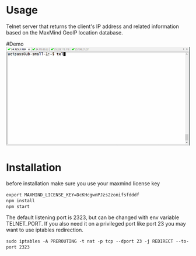 # Usage
Telnet server that returns the client's IP address and related information based on the MaxMind GeoIP location database.

#Demo
![grab-landing-page](https://github.com/ucipass/ip/blob/main/telnet-geoip-from-gcp.gif)

# Installation
before installation make sure you use your maxmind license key
```
export MAXMIND_LICENSE_KEY=DcKHcgwnPJzs2zonifsfdddf
npm install
npm start
```
The default listening port is 2323, but can be changed with env variable TELNET_PORT.
If you also need it on a privileged port like port 23 you may want to use iptables redirection.
```
sudo iptables -A PREROUTING -t nat -p tcp --dport 23 -j REDIRECT --to-port 2323
```